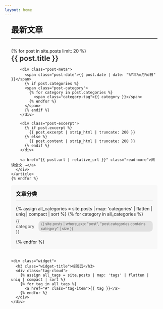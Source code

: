 ```yaml
---
layout: home
---
```


<div class="main-container">
  <div class="posts-section">
    <h2 class="section-title">最新文章</h2>
    {% for post in site.posts limit: 20 %}
    <article class="post-preview">
      <div class="post-content">
        <h3 class="post-title">
          <a href="{{ post.url | relative_url }}">{{ post.title }}</a>
        </h3>
        
        <div class="post-meta">
          <span class="post-date">{{ post.date | date: "%Y年%m月%d日" }}</span>
          {% if post.categories %}
          <span class="post-category">
            {% for category in post.categories %}
              <span class="category-tag">{{ category }}</span>
            {% endfor %}
          </span>
          {% endif %}
        </div>
        
        <div class="post-excerpt">
          {% if post.excerpt %}
            {{ post.excerpt | strip_html | truncate: 200 }}
          {% else %}
            {{ post.content | strip_html | truncate: 200 }}
          {% endif %}
        </div>
        
        <a href="{{ post.url | relative_url }}" class="read-more">阅读全文 →</a>
      </div>
    </article>
    {% endfor %}
  </div>

  <aside class="sidebar">
    <div class="widget">
      <h3 class="widget-title">文章分类</h3>
      <ul class="category-list">
        {% assign all_categories = site.posts | map: 'categories' | flatten | uniq | compact | sort %}
        {% for category in all_categories %}
        <li>
          <a href="{{ '/categories.html' | relative_url }}#{{ category | slugify }}">
            <span>{{ category }}</span>
            <span class="count">{{ site.posts | where_exp: "post", "post.categories contains category" | size }}</span>
          </a>
        </li>
        {% endfor %}
      </ul>
    </div>
    
    <div class="widget">
      <h3 class="widget-title">标签云</h3>
      <div class="tag-cloud">
        {% assign all_tags = site.posts | map: 'tags' | flatten | uniq | compact | sort %}
        {% for tag in all_tags %}
          <a href="#" class="tag-item">{{ tag }}</a>
        {% endfor %}
      </div>
    </div>
  </aside>
</div>

<style>
.main-container {
  max-width: 1200px;
  margin: 20px auto 0;
  padding: 0 20px;
  display: flex;
  gap: 40px;
}

.posts-section {
  flex: 1;
  min-width: 0;
}

.section-title {
  font-size: 1.8em;
  margin: 0 0 30px 0;
  padding-bottom: 10px;
  border-bottom: 2px solid #333;
}

.post-preview {
  margin-bottom: 35px;
  padding-bottom: 35px;
  border-bottom: 1px solid #e0e0e0;
}

.post-preview:last-child {
  border-bottom: none;
}

.post-title {
  margin: 0 0 12px 0;
  font-size: 1.6em;
  line-height: 1.3;
}

.post-title a {
  color: #333;
  text-decoration: none;
  transition: color 0.3s;
}

.post-title a:hover {
  color: #0066cc;
}

.post-meta {
  display: flex;
  align-items: center;
  gap: 15px;
  margin-bottom: 15px;
  font-size: 0.9em;
  color: #666;
}

.post-date {
  color: #999;
}

.post-category {
  display: flex;
  gap: 8px;
}

.category-tag {
  background-color: #f0f0f0;
  padding: 4px 12px;
  border-radius: 3px;
  font-size: 0.85em;
  color: #555;
}

.post-excerpt {
  line-height: 1.7;
  color: #555;
  margin-bottom: 15px;
  font-size: 1em;
}

.read-more {
  color: #0066cc;
  text-decoration: none;
  font-size: 0.95em;
  font-weight: 500;
}

.read-more:hover {
  text-decoration: underline;
}

/* 侧边栏 */
.sidebar {
  width: 300px;
  flex-shrink: 0;
}

.widget {
  background: #f8f8f8;
  padding: 20px;
  margin-bottom: 30px;
  border-radius: 5px;
}

.widget-title {
  font-size: 1.2em;
  margin: 0 0 15px 0;
  padding-bottom: 10px;
  border-bottom: 2px solid #ddd;
}

.category-list {
  list-style: none;
  padding: 0;
  margin: 0;
}

.category-list li {
  margin-bottom: 10px;
}

.category-list a {
  display: flex;
  justify-content: space-between;
  align-items: center;
  color: #555;
  text-decoration: none;
  padding: 5px 0;
  transition: color 0.3s;
}

.category-list a:hover {
  color: #0066cc;
}

.category-list .count {
  background: #e0e0e0;
  padding: 2px 8px;
  border-radius: 10px;
  font-size: 0.85em;
  color: #666;
}

.tag-cloud {
  display: flex;
  flex-wrap: wrap;
  gap: 8px;
}

.tag-item {
  background: #fff;
  padding: 5px 12px;
  border-radius: 15px;
  font-size: 0.9em;
  color: #666;
  text-decoration: none;
  border: 1px solid #ddd;
  transition: all 0.3s;
}

.tag-item:hover {
  background: #0066cc;
  color: #fff;
  border-color: #0066cc;
}

/* 响应式设计 */
@media (max-width: 968px) {
  .main-container {
    flex-direction: column;
    gap: 30px;
  }
  
  .sidebar {
    width: 100%;
  }
  
  .widget {
    padding: 15px;
  }
}

@media (max-width: 768px) {
  .main-container {
    padding: 0 15px;
  }
  
  .post-title {
    font-size: 1.4em;
  }
  
  .post-meta {
    flex-wrap: wrap;
    font-size: 0.85em;
  }
}
</style>